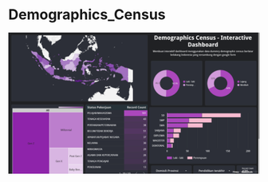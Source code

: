 # Demographics_Census


[![Alt text](<Screenshot (1062).png>)](https://lookerstudio.google.com/embed/reporting/b7eb8cf3-a379-4bde-afe2-deb0d6d3a5a0/page/MLVaD)